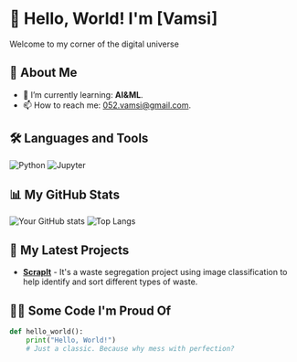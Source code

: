 # 👋 Hello, World! I'm [Vamsi]



Welcome to my corner of the digital universe

## 🚀 About Me


- 🌱 I’m currently learning: **AI&ML**. 
- 📫 How to reach me: 052.vamsi@gmail.com.


## 🛠️ Languages and Tools

![Python](https://img.shields.io/badge/Python-3670A0?style=for-the-badge&logo=python&logoColor=ffdd54)
![Jupyter](https://img.shields.io/badge/Jupyter-F37626?style=for-the-badge&logo=jupyter&logoColor=white)


## 📊 My GitHub Stats

![Your GitHub stats](https://github-readme-stats.vercel.app/api?username=052vamsi&show_icons=true&theme=radical)
![Top Langs](https://github-readme-stats.vercel.app/api/top-langs/?username=052vamsi&layout=compact&theme=radical)



## 🧩 My Latest Projects

- **[ScrapIt](https://github.com/052vamsi/ScrapIt)** - It's a waste segregation project using image classification to help identify and sort different types of waste.

## 👨‍💻 Some Code I'm Proud Of

```python
def hello_world():
    print("Hello, World!")
    # Just a classic. Because why mess with perfection?


